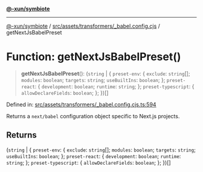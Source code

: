 [**@-xun/symbiote**](../../../../../README.md)

***

[@-xun/symbiote](../../../../../README.md) / [src/assets/transformers/\_babel.config.cjs](../README.md) / getNextJsBabelPreset

# Function: getNextJsBabelPreset()

> **getNextJsBabelPreset**(): (`string` \| \{ `preset-env`: \{ `exclude`: `string`[]; `modules`: `boolean`; `targets`: `string`; `useBuiltIns`: `boolean`; \}; `preset-react`: \{ `development`: `boolean`; `runtime`: `string`; \}; `preset-typescript`: \{ `allowDeclareFields`: `boolean`; \}; \})[]

Defined in: [src/assets/transformers/\_babel.config.cjs.ts:594](https://github.com/Xunnamius/symbiote/blob/ff83c030b043e6b14171cac5526d31c5c826c51f/src/assets/transformers/_babel.config.cjs.ts#L594)

Returns a `next/babel` configuration object specific to Next.js projects.

## Returns

(`string` \| \{ `preset-env`: \{ `exclude`: `string`[]; `modules`: `boolean`; `targets`: `string`; `useBuiltIns`: `boolean`; \}; `preset-react`: \{ `development`: `boolean`; `runtime`: `string`; \}; `preset-typescript`: \{ `allowDeclareFields`: `boolean`; \}; \})[]
